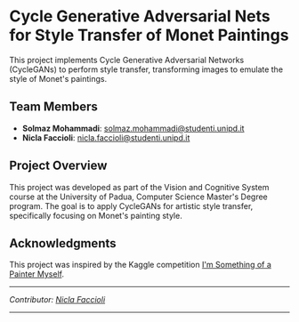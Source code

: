 # Cycle Generative Adversarial Nets for Style Transfer of Monet Paintings

This project implements Cycle Generative Adversarial Networks (CycleGANs) to perform style transfer, transforming images to emulate the style of Monet's paintings.

## Team Members

- **Solmaz Mohammadi**: solmaz.mohammadi@studenti.unipd.it
- **Nicla Faccioli**: nicla.faccioli@studenti.unipd.it

## Project Overview

This project was developed as part of the Vision and Cognitive System course at the University of Padua, Computer Science Master's Degree program. The goal is to apply CycleGANs for artistic style transfer, specifically focusing on Monet's painting style.

## Acknowledgments

This project was inspired by the Kaggle competition [I'm Something of a Painter Myself](https://www.kaggle.com/competitions/gan-getting-started).

---

*Contributor: [Nicla Faccioli](https://github.com/Nikura3)*

---
